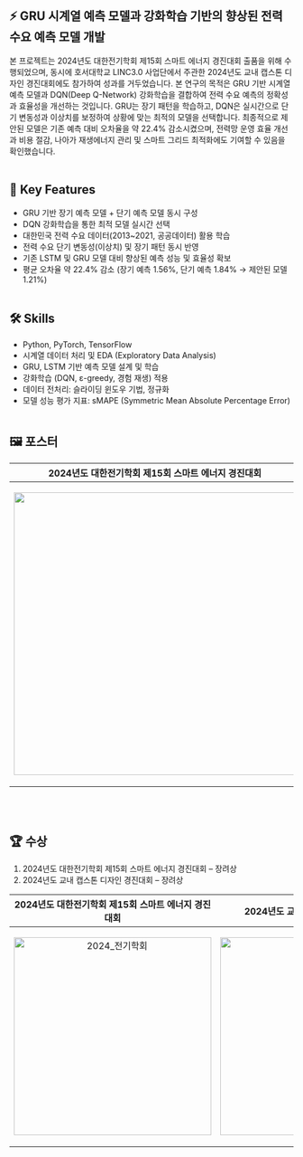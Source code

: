 ## ⚡ GRU 시계열 예측 모델과 강화학습 기반의 향상된 전력 수요 예측 모델 개발
본 프로젝트는 2024년도 대한전기학회 제15회 스마트 에너지 경진대회 출품을 위해 수행되었으며, 동시에 호서대학교 LINC3.0 사업단에서 주관한 2024년도 교내 캡스톤 디자인 경진대회에도 참가하여 성과를 거두었습니다.
본 연구의 목적은 GRU 기반 시계열 예측 모델과 DQN(Deep Q-Network) 강화학습을 결합하여 전력 수요 예측의 정확성과 효율성을 개선하는 것입니다. GRU는 장기 패턴을 학습하고, DQN은 실시간으로 단기 변동성과 이상치를 보정하여 상황에 맞는 최적의 모델을 선택합니다.
최종적으로 제안된 모델은 기존 예측 대비 오차율을 약 22.4% 감소시켰으며, 전력망 운영 효율 개선과 비용 절감, 나아가 재생에너지 관리 및 스마트 그리드 최적화에도 기여할 수 있음을 확인했습니다.
<br> <br>

## 📑 Key Features
- GRU 기반 장기 예측 모델 + 단기 예측 모델 동시 구성
- DQN 강화학습을 통한 최적 모델 실시간 선택
- 대한민국 전력 수요 데이터(2013~2021, 공공데이터) 활용 학습
- 전력 수요 단기 변동성(이상치) 및 장기 패턴 동시 반영
- 기존 LSTM 및 GRU 모델 대비 향상된 예측 성능 및 효율성 확보
- 평균 오차율 약 22.4% 감소 (장기 예측 1.56%, 단기 예측 1.84% → 제안된 모델 1.21%)
<br> <br>

## 🛠️ Skills
- Python, PyTorch, TensorFlow
- 시계열 데이터 처리 및 EDA (Exploratory Data Analysis)
- GRU, LSTM 기반 예측 모델 설계 및 학습
- 강화학습 (DQN, ε-greedy, 경험 재생) 적용
- 데이터 전처리: 슬라이딩 윈도우 기법, 정규화
- 모델 성능 평가 지표: sMAPE (Symmetric Mean Absolute Percentage Error)
<br> <br>

## 🖼️ 포스터
| 2024년도 대한전기학회 제15회 스마트 에너지 경진대회 | 2024년도 교내 캡스톤 디자인 경진대회 |
| :-----------------------------------------------: | :---------------------------------: |
| <p align="center"><img height="500" src="https://github.com/user-attachments/assets/2822442b-f5a8-4bb2-abab-b64616e5c3bf" /></p> | <p align="center"><img height="500" src="https://github.com/user-attachments/assets/e7a0385b-4b73-436a-8fbc-01c561ebb637" /></p> |
<br> <br>

## 🏆 수상
1. 2024년도 대한전기학회 제15회 스마트 에너지 경진대회 – 장려상
2. 2024년도 교내 캡스톤 디자인 경진대회 – 장려상

| 2024년도 대한전기학회 제15회 스마트 에너지 경진대회 | 2024년도 교내 캡스톤 디자인 경진대회 |
| :-----------------------------------------------: | :---------------------------------: |
| <p align="center"><img height="350" alt="2024_전기학회" src="https://github.com/user-attachments/assets/26d5fd4f-9c93-4b1c-ae2e-26dfa93cd11a" /></p> | <p align="center"><img height="350" alt="2024_LINC" src="https://github.com/user-attachments/assets/a0d27947-cb7b-4097-88c5-6a5d659d3336" /></p> |


